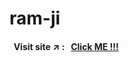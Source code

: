 # ram-ji

#### &nbsp; Visit site :arrow_upper_right: : &nbsp; [Click ME !!!](https://kallangouda.github.io/Rating-Card-Reactions/)
